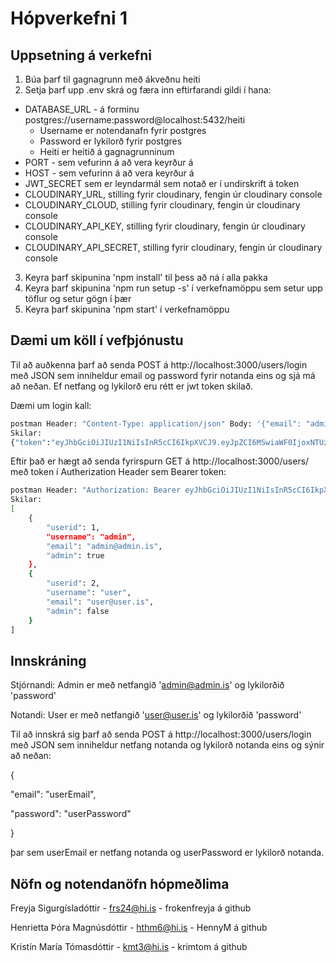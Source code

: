 # Hópverkefni 1

## Uppsetning á verkefni

1. Búa þarf til gagnagrunn með ákveðnu heiti
2. Setja þarf upp .env skrá og færa inn eftirfarandi gildi í hana:
  * DATABASE_URL - á forminu postgres://username:password@localhost:5432/heiti
    * Username er notendanafn fyrir postgres
    * Password er lykilorð fyrir postgres
    * Heiti er heitið á gagnagrunninum
  * PORT - sem vefurinn á að vera keyrður á
  * HOST - sem vefurinn á að vera keyrður á
  * JWT_SECRET sem er leyndarmál sem notað er í undirskrift á token
  * CLOUDINARY_URL, stilling fyrir cloudinary, fengin úr cloudinary console
  * CLOUDINARY_CLOUD, stilling fyrir cloudinary, fengin úr cloudinary console
  * CLOUDINARY_API_KEY, stilling fyrir cloudinary, fengin úr cloudinary console
  * CLOUDINARY_API_SECRET, stilling fyrir cloudinary, fengin úr cloudinary console
3. Keyra þarf skipunina 'npm install' til þess að ná í alla pakka 
4. Keyra þarf skipunina 'npm run setup -s' í verkefnamöppu sem setur upp töflur og setur gögn í þær
5. Keyra þarf skipunina 'npm start' í verkefnamöppu

## Dæmi um köll í vefþjónustu

Til að auðkenna þarf að senda POST á http://localhost:3000/users/login með JSON sem inniheldur email og password fyrir notanda eins og sjá má að neðan. Ef netfang og lykilorð eru rétt er jwt token skilað.

Dæmi um login kall:

```bash
postman Header: "Content-Type: application/json" Body: '{"email": "admin@admin.is", "password": "password"}' http://localhost:3000/users/login
Skilar:
{"token":"eyJhbGciOiJIUzI1NiIsInR5cCI6IkpXVCJ9.eyJpZCI6MSwiaWF0IjoxNTUzODEzMTc3LCJleHAiOjE1NTM4MTY3Nzd9.sTdHJE317Hh24iSnIIVrVlcfmsieQSIsN2P9H3QuS_4"}
```

Eftir það er hægt að senda fyrirspurn GET á http://localhost:3000/users/ með token í Autherization Header sem Bearer token:

```bash
postman Header: "Authorization: Bearer eyJhbGciOiJIUzI1NiIsInR5cCI6IkpXVCJ9.eyJpZCI6MSwiaWF0IjoxNTUzODEzMTc3LCJleHAiOjE1NTM4MTY3Nzd9.sTdHJE317Hh24iSnIIVrVlcfmsieQSIsN2P9H3QuS_4" http://localhost:3000/users/
Skilar:
[
    {
        "userid": 1,
        "username": "admin",
        "email": "admin@admin.is",
        "admin": true
    },
    {
        "userid": 2,
        "username": "user",
        "email": "user@user.is",
        "admin": false
    }
]
```

## Innskráning

Stjórnandi: Admin er með netfangið 'admin@admin.is' og lykilorðið 'password'

Notandi: User er með netfangið 'user@user.is' og lykilorðið 'password'

Til að innskrá sig þarf að senda POST á http://localhost:3000/users/login með JSON sem inniheldur netfang notanda og lykilorð notanda eins og sýnir að neðan:

{

  "email": "userEmail",
  
  "password": "userPassword"
  
}

þar sem userEmail er netfang notanda og userPassword er lykilorð notanda.

## Nöfn og notendanöfn hópmeðlima

Freyja Sigurgísladóttir - frs24@hi.is - frokenfreyja á github

Henrietta Þóra Magnúsdóttir - hthm6@hi.is - HennyM á github

Kristín María Tómasdóttir - kmt3@hi.is - krimtom á github
